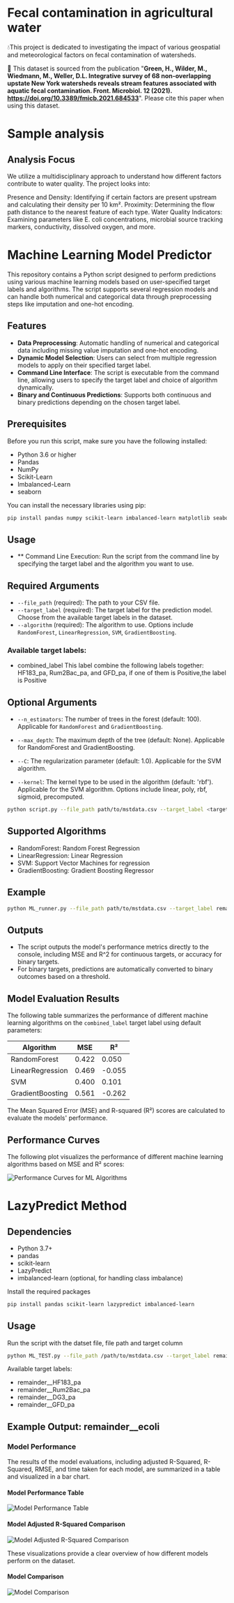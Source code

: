 # Fecal contamination in agricultural water

💧This project is dedicated to investigating the impact of various geospatial and meteorological factors on fecal contamination of watersheds.

📖 This dataset is sourced from the publication "**Green, H., Wilder, M., Wiedmann, M., Weller, D.L. Integrative survey of 68 non-overlapping upstate New York watersheds reveals stream features associated with aquatic fecal contamination. Front. Microbiol. 12 (2021). https://doi.org/10.3389/fmicb.2021.684533**". 
Please cite this paper when using this dataset.

# Sample analysis

## Analysis Focus
We utilize a multidisciplinary approach to understand how different factors contribute to water quality. The project looks into:

Presence and Density: Identifying if certain factors are present upstream and calculating their density per 10 km².
Proximity: Determining the flow path distance to the nearest feature of each type.
Water Quality Indicators: Examining parameters like E. coli concentrations, microbial source tracking markers, conductivity, dissolved oxygen, and more.

# Machine Learning Model Predictor

This repository contains a Python script designed to perform predictions using various machine learning models based on user-specified target labels and algorithms. The script supports several regression models and can handle both numerical and categorical data through preprocessing steps like imputation and one-hot encoding.

## Features

- **Data Preprocessing**: Automatic handling of numerical and categorical data including missing value imputation and one-hot encoding.
- **Dynamic Model Selection**: Users can select from multiple regression models to apply on their specified target label.
- **Command Line Interface**: The script is executable from the command line, allowing users to specify the target label and choice of algorithm dynamically.
- **Binary and Continuous Predictions**: Supports both continuous and binary predictions depending on the chosen target label.

## Prerequisites

Before you run this script, make sure you have the following installed:
- Python 3.6 or higher
- Pandas
- NumPy
- Scikit-Learn
- Imbalanced-Learn
- seaborn

You can install the necessary libraries using pip:
```bash
pip install pandas numpy scikit-learn imbalanced-learn matplotlib seaborn
```

## Usage 
- ** Command Line Execution: Run the script from the command line by specifying the target label and the algorithm you want to use.
## Required Arguments

- `--file_path` (required): The path to your CSV file.
- `--target_label` (required): The target label for the prediction model. Choose from the available target labels in the dataset.
- `--algorithm` (required): The algorithm to use. Options include `RandomForest`, `LinearRegression`, `SVM`, `GradientBoosting`.
### Available target labels:
- combined_label
This label combine the following labels together: HF183_pa, Rum2Bac_pa, and GFD_pa, if one of them is Positive,the label is Positive


## Optional Arguments

- `--n_estimators`: The number of trees in the forest (default: 100). Applicable for `RandomForest` and `GradientBoosting`.
  

- `--max_depth`: The maximum depth of the tree (default: None). Applicable for RandomForest and GradientBoosting.

- `--C`: The regularization parameter (default: 1.0). Applicable for the SVM algorithm.

- `--kernel`: The kernel type to be used in the algorithm (default: 'rbf'). Applicable for the SVM algorithm. Options include linear, poly, rbf, sigmoid, precomputed.

``` bash
python script.py --file_path path/to/mstdata.csv --target_label <target_label> --algorithm GradientBoosting --max_depth 5

```

## Supported Algorithms
-  RandomForest: Random Forest Regression
-  LinearRegression: Linear Regression
-  SVM: Support Vector Machines for regression
-  GradientBoosting: Gradient Boosting Regressor

## Example
``` bash
python ML_runner.py --file_path path/to/mstdata.csv --target_label remainder__ecoli --algorithm RandomForest --n_estimators 200


```
## Outputs
-  The script outputs the model's performance metrics directly to the console, including MSE and R^2 for continuous targets, or accuracy for binary targets.
-  For binary targets, predictions are automatically converted to binary outcomes based on a threshold.
## Model Evaluation Results

The following table summarizes the performance of different machine learning algorithms on the `combined_label` target label using default parameters:

<div align="center">

| Algorithm           | MSE   | R²    |
|---------------------|-------|-------|
| RandomForest        | 0.422 | 0.050 |
| LinearRegression    | 0.469 | -0.055|
| SVM                 | 0.400 | 0.101 |
| GradientBoosting    | 0.561 | -0.262|

</div>

The Mean Squared Error (MSE) and R-squared (R²) scores are calculated to evaluate the models' performance.
## Performance Curves

The following plot visualizes the performance of different machine learning algorithms based on MSE and R² scores:

![Performance Curves for ML Algorithms](Images/curve.png)


# LazyPredict Method

## Dependencies

- Python 3.7+
- pandas
- scikit-learn
- LazyPredict
- imbalanced-learn (optional, for handling class imbalance)

Install the required packages

```bash
pip install pandas scikit-learn lazypredict imbalanced-learn
```

## Usage
Run the script with the datset file, file path and target column

``` bash
python ML_TEST.py --file_path /path/to/mstdata.csv --target_label remainder__ecoli
```
Available target labels:
- remainder__HF183_pa
- remainder__Rum2Bac_pa
- remainder__DG3_pa
- remainder__GFD_pa

## Example Output: remainder__ecoli
### Model Performance

The results of the model evaluations, including adjusted R-Squared, R-Squared, RMSE, and time taken for each model, are summarized in a table and visualized in a bar chart.

#### Model Performance Table

![Model Performance Table](Images/model_performance_table.png)

#### Model Adjusted R-Squared Comparison

![Model Adjusted R-Squared Comparison](Images/model_performance_bar.png)

These visualizations provide a clear overview of how different models perform on the dataset.

#### Model Comparison
![Model Comparison](Images/output.png)



